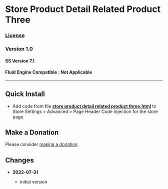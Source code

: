 # Store Product Detail Related Product Three

### [License][99]

### Version 1.0

#### SS Version 7.1

#### Fluid Engine Compatible : Not Applicable

---

## Quick Install

* Add code from file **[store product detail related product three.html][1]** to
  Store Settings > Advanced > Page Header Code Injection for the store page.

## Make a Donation

Please consider [making a donation][2].

## Changes

<!-- * **2022-03-10**

  * fix for hiding items in product grid
  * bumped version to 0.1d1
  -->
* **2022-07-31**

  * initial version

[1]: store%20product%20detail%20related%20product%20three.html#L1
[2]: https://github.com/tomsWebConsulting/twcsl#make-a-donation
[99]: https://github.com/tomsWebConsulting/twcsl/blob/main/LICENSE.txt#L1
